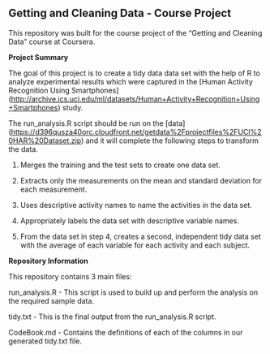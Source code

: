 Getting and Cleaning Data - Course Project
------------------------------------------

This repository was built for the course project of the “Getting and
Cleaning Data” course at Coursera.

**Project Summary**

The goal of this project is to create a tidy data data set with the help
of R to analyze experimental results which were captured in the \[Human
Activity Recognition Using Smartphones\]
(<a href="http://archive.ics.uci.edu/ml/datasets/Human+Activity+Recognition+Using+Smartphones" class="uri">http://archive.ics.uci.edu/ml/datasets/Human+Activity+Recognition+Using+Smartphones</a>)
study.

The run\_analysis.R script should be run on the \[data\]
(<a href="https://d396qusza40orc.cloudfront.net/getdata%2Fprojectfiles%2FUCI%20HAR%20Dataset.zip" class="uri">https://d396qusza40orc.cloudfront.net/getdata%2Fprojectfiles%2FUCI%20HAR%20Dataset.zip</a>)
and it will complete the following steps to transform the data.

1.  Merges the training and the test sets to create one data set.

2.  Extracts only the measurements on the mean and standard deviation
    for each measurement.

3.  Uses descriptive activity names to name the activities in the data
    set.

4.  Appropriately labels the data set with descriptive variable names.

5.  From the data set in step 4, creates a second, independent tidy data
    set with the average of each variable for each activity and each
    subject.

**Repository Information**

This repository contains 3 main files:

run\_analysis.R - This script is used to build up and perform the
analysis on the required sample data.

tidy.txt - This is the final output from the run\_analysis.R script.

CodeBook.md - Contains the definitions of each of the columns in our
generated tidy.txt file.
